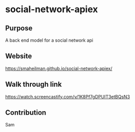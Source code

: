 # social-network-apiex

## Purpose
A back end model for a social network api

## Website 
https://smaheilman.github.io/social-network-apiex/

## Walk through link 
https://watch.screencastify.com/v/1K8Pf7gDPUIT3etBQsN3

## Contribution
Sam
